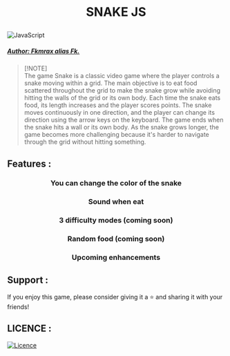 # <p align="center">SNAKE JS</p>
![JavaScript](https://img.shields.io/badge/javascript-%23323330.svg?style=for-the-badge&logo=javascript&logoColor=%23F7DF1E) 

##### [Author: Fkmrax alias Fk.](https://github.com/Fkmraxx)

> [!NOTE]\
> The game Snake is a classic video game where the player controls a snake moving within a grid. The main objective is to eat food scattered throughout the grid to make the snake grow while avoiding hitting the walls of the grid or its own body. Each time the snake eats food, its length increases and the player scores points. The snake moves continuously in one direction, and the player can change its direction using the arrow keys on the keyboard. The game ends when the snake hits a wall or its own body. As the snake grows longer, the game becomes more challenging because it's harder to navigate through the grid without hitting something.

## Features : 


### <p align="center">You can change the color of the snake </p>
### <p align="center">Sound when eat </p>
### <p align="center">3 difficulty modes (coming soon)  </p>
### <p align="center">Random food (coming soon) </p>
### <p align="center">Upcoming enhancements</p>

## Support : 

If you enjoy this game, please consider giving it a ⭐ and sharing it with your friends!

## LICENCE :

[![Licence](https://img.shields.io/github/license/Ileriayo/markdown-badges?style=for-the-badge)](./LICENSE) 
